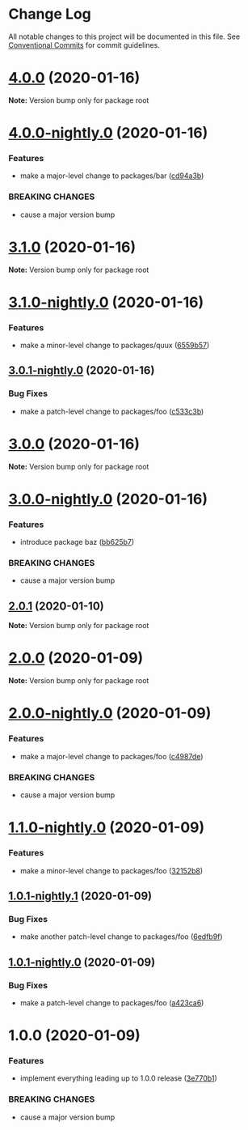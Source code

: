 # Change Log

All notable changes to this project will be documented in this file.
See [Conventional Commits](https://conventionalcommits.org) for commit guidelines.

# [4.0.0](https://github.com/michaelsbradleyjr/nightly-release-workflow-tester/compare/v4.0.0-nightly.0...v4.0.0) (2020-01-16)

**Note:** Version bump only for package root





# [4.0.0-nightly.0](https://github.com/michaelsbradleyjr/nightly-release-workflow-tester/compare/v3.1.0...v4.0.0-nightly.0) (2020-01-16)


### Features

* make a major-level change to packages/bar ([cd94a3b](https://github.com/michaelsbradleyjr/nightly-release-workflow-tester/commit/cd94a3bbe4a3c76dad6bda4ae294e5719e78ed59))


### BREAKING CHANGES

* cause a major version bump





# [3.1.0](https://github.com/michaelsbradleyjr/nightly-release-workflow-tester/compare/v3.1.0-nightly.0...v3.1.0) (2020-01-16)

**Note:** Version bump only for package root





# [3.1.0-nightly.0](https://github.com/michaelsbradleyjr/nightly-release-workflow-tester/compare/v3.0.1-nightly.0...v3.1.0-nightly.0) (2020-01-16)


### Features

* make a minor-level change to packages/quux ([6559b57](https://github.com/michaelsbradleyjr/nightly-release-workflow-tester/commit/6559b57f26b33ada06eb3bd32f8818983d970d1b))





## [3.0.1-nightly.0](https://github.com/michaelsbradleyjr/nightly-release-workflow-tester/compare/v3.0.0...v3.0.1-nightly.0) (2020-01-16)


### Bug Fixes

* make a patch-level change to packages/foo ([c533c3b](https://github.com/michaelsbradleyjr/nightly-release-workflow-tester/commit/c533c3bad0440fdfcfb56593b63dcf10484a2e10))





# [3.0.0](https://github.com/michaelsbradleyjr/nightly-release-workflow-tester/compare/v3.0.0-nightly.0...v3.0.0) (2020-01-16)

**Note:** Version bump only for package root





# [3.0.0-nightly.0](https://github.com/michaelsbradleyjr/nightly-release-workflow-tester/compare/v2.0.1...v3.0.0-nightly.0) (2020-01-16)


### Features

* introduce package baz ([bb625b7](https://github.com/michaelsbradleyjr/nightly-release-workflow-tester/commit/bb625b7d983693c558b0548692e532736b240efa))


### BREAKING CHANGES

* cause a major version bump





## [2.0.1](https://github.com/michaelsbradleyjr/nightly-release-workflow-tester/compare/v2.0.0...v2.0.1) (2020-01-10)

**Note:** Version bump only for package root





# [2.0.0](https://github.com/michaelsbradleyjr/nightly-release-workflow-tester/compare/v2.0.0-nightly.0...v2.0.0) (2020-01-09)

**Note:** Version bump only for package root





# [2.0.0-nightly.0](https://github.com/michaelsbradleyjr/nightly-release-workflow-tester/compare/v1.1.0-nightly.0...v2.0.0-nightly.0) (2020-01-09)


### Features

* make a major-level change to packages/foo ([c4987de](https://github.com/michaelsbradleyjr/nightly-release-workflow-tester/commit/c4987de2208f778ce4b3e89d04a8b7c1c5e41d66))


### BREAKING CHANGES

* cause a major version bump





# [1.1.0-nightly.0](https://github.com/michaelsbradleyjr/nightly-release-workflow-tester/compare/v1.0.1-nightly.1...v1.1.0-nightly.0) (2020-01-09)


### Features

* make a minor-level change to packages/foo ([32152b8](https://github.com/michaelsbradleyjr/nightly-release-workflow-tester/commit/32152b879bc73df3d820ef62d1356bc0b6439885))





## [1.0.1-nightly.1](https://github.com/michaelsbradleyjr/nightly-release-workflow-tester/compare/v1.0.1-nightly.0...v1.0.1-nightly.1) (2020-01-09)


### Bug Fixes

* make another patch-level change to packages/foo ([6edfb9f](https://github.com/michaelsbradleyjr/nightly-release-workflow-tester/commit/6edfb9f815e31b0b5179cce68651c8ed89679b96))





## [1.0.1-nightly.0](https://github.com/michaelsbradleyjr/nightly-release-workflow-tester/compare/v1.0.0...v1.0.1-nightly.0) (2020-01-09)


### Bug Fixes

* make a patch-level change to packages/foo ([a423ca6](https://github.com/michaelsbradleyjr/nightly-release-workflow-tester/commit/a423ca6e6add2a6dd6f7187ccf39eb98491a2ea2))





# 1.0.0 (2020-01-09)


### Features

* implement everything leading up to 1.0.0 release ([3e770b1](https://github.com/michaelsbradleyjr/nightly-release-workflow-tester/commit/3e770b157345a8b1b780ae97246b6256023f09be))


### BREAKING CHANGES

* cause a major version bump
